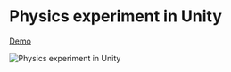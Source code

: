 # Physics experiment in Unity  

[Demo](https://alyatwa.github.io/unity-physics-experiment/)

![Physics experiment in Unity](https://cdn.dribbble.com/users/1259426/screenshots/18037418/media/f91354d1d196f24de2803842fd589f14.png?compress=1&resize=800x600&vertical=top)

